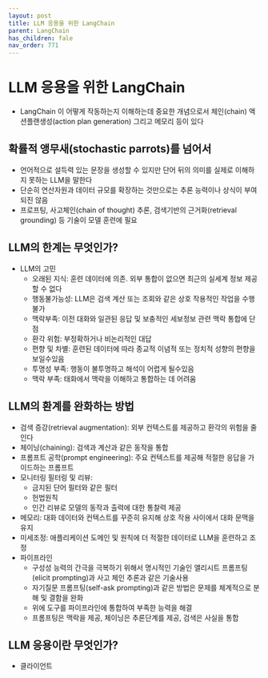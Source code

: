 ```yaml
---
layout: post
title: LLM 응용을 위한 LangChain
parent: LangChain
has_children: fale
nav_order: 771
---
```


# LLM 응용을 위한 LangChain

- LangChain 이 어떻게 작동하는지 이해하는데 중요한 개념으로서 체인(chain) 액션플랜생성(action plan generation) 그리고 메모리 등이 있다

## 확률적 앵무새(stochastic parrots)를 넘어서

- 언어적으로 설득력 있는 문장을 생성할 수 있지만 단어 뒤의 의미를 실제로 이해하지 못하는 LLM을 말한다
- 단순히 연산자원과 데이터 규모를 확장하는 것만으로는 추론 능력이나 상식이 부여되진 않음
- 프로프팅, 사고체인(chain of thought) 추론, 검색기반의 근거화(retrieval grounding) 등 기술이 모델 훈련에 필요

## LLM의 한계는 무엇인가?

- LLM의 고민
  - 오래된 지식: 훈련 데이터에 의존. 외부 통합이 없으면 최근의 실세계 정보 제공할 수 없다
  - 행동불가능성: LLM은 검색 계산 또는 조회와 같은 상호 작용적인 작업을 수행 불가
  - 맥락부족: 이전 대화와 일관된 응답 및 보충적인 세보정보 관련 맥락 통합에 단점
  - 환각 위험: 부정확하거나 비논리적인 대답
  - 편향 및 차별: 훈련된 데이터에 따라 종교적 이념적 또는 정치적 성향의 편향을 보일수있음
  - 투명성 부족: 행동이 불투명하고 해석이 어렵게 될수있음
  - 맥락 부족: 태화에서 맥락을 이해하고 통합하는 데 어려움

## LLM의 환계를 완화하는 방법
- 검색 증강(retrieval augmentation): 외부 컨텍스트를 제공하고 환각의 위험을 줄인다
- 체이닝(chaining): 검색과 계산과 같은 동작을 통합
- 프롬프트 공학(prompt engineering): 주요 컨텍스트를 제공해 적절한 응답을 가이드하는 프롬프트
- 모니터링 필터링 및 리뷰:
  - 금지된 단어 필터와 같은 필터
  - 헌법원칙
  - 인간 리뷰로 모델의 동작과 출력에 대한 통찰력 제공
- 메모리: 대화 데이터와 컨텍스트를 꾸준히 유지해 상호 작용 사이에서 대화 문맥을 유지
- 미세조정: 애플리케이션 도메인 및 원칙에 더 적절한 데이터로 LLM을 훈련하고 조정
- 파이프라인
  - 구성성 능력의 간극을 극복하기 위해서 명시적인 기술인 앨리시트 프롬프팅(elicit prompting)과 사고 체인 추론과 같은 기술사용
  - 자기질문 프롬프팅(self-ask prompting)과 같은 방법은 문제를 체계적으로 분해 및 결함을 완화
  - 위에 도구를 파이프라인에 통합하여 부족한 능력을 해결
  - 프롬프팅은 맥락을 제공, 체이닝은 추론단계를 제공, 검색은 사실을 통합

## LLM 응용이란 무엇인가?

- 클라이언트 